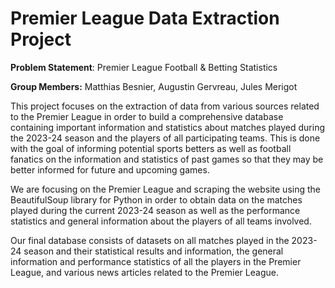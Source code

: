 # Premier League Data Extraction Project

**Problem Statement**: Premier League Football \& Betting Statistics

**Group Members:** Matthias Besnier, Augustin Gervreau, Jules Merigot

This project focuses on the extraction of data from various sources related to the Premier League in order to build a comprehensive database containing important information and statistics about matches played during the 2023-24 season and the players of all participating teams. This is done with the goal of informing potential sports betters as well as football fanatics on the information and statistics of past games so that they may be better informed for future and upcoming games.

We are focusing on the Premier League and scraping the website using the BeautifulSoup library for Python in order to obtain data on the matches played during the current 2023-24 season as well as the performance statistics and general information about the players of all teams involved.

Our final database consists of datasets on all matches played in the 2023-24 season and their statistical results and information, the general information and performance statistics of all the players in the Premier League, and various news articles related to the Premier League. 

